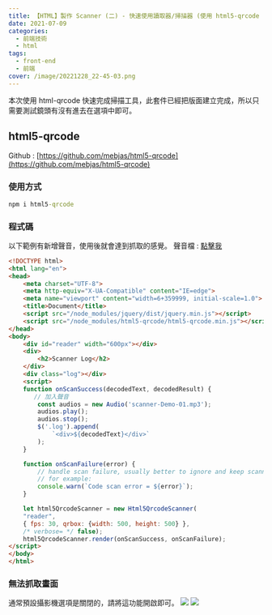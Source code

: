```yaml
---
title: 【HTML】製作 Scanner (二) - 快速使用讀取器/掃描器 (使用 html5-qrcode )
date: 2021-07-09
categories: 
  - 前端技術
  - html
tags: 
  - front-end
  - 前端
cover: /image/20221228_22-45-03.png
---
```

本次使用 html-qrcode 快速完成掃描工具，此套件已經把版面建立完成，所以只需要測試鏡頭有沒有進去在選項中即可。

## html5-qrcode
Github : [https://github.com/mebjas/html5-qrcode](https://github.com/mebjas/html5-qrcode)

### 使用方式
```cmd
npm i html5-qrcode
```

### 程式碼
以下範例有新增聲音，使用後就會達到抓取的感覺。
聲音檔 : [點擊我](/files/scanner-Demo-01.mp3)

```html
<!DOCTYPE html>
<html lang="en">
<head>
    <meta charset="UTF-8">
    <meta http-equiv="X-UA-Compatible" content="IE=edge">
    <meta name="viewport" content="width=6+359999, initial-scale=1.0">
    <title>Document</title>
    <script src="/node_modules/jquery/dist/jquery.min.js"></script>
    <script src="/node_modules/html5-qrcode/html5-qrcode.min.js"></script>
</head>
<body>
    <div id="reader" width="600px"></div>
    <div>
        <h2>Scanner Log</h2>
    </div>
    <div class="log"></div>
    <script>
    function onScanSuccess(decodedText, decodedResult) {
       // 加入聲音
        const audios = new Audio('scanner-Demo-01.mp3');
        audios.play();
        audios.stop();
        $('.log').append(
            `<div>${decodedText}</div>`
        );
    }

    function onScanFailure(error) {
        // handle scan failure, usually better to ignore and keep scanning.
        // for example:
        console.warn(`Code scan error = ${error}`);
    }

    let html5QrcodeScanner = new Html5QrcodeScanner(
    "reader",
    { fps: 30, qrbox: {width: 500, height: 500} },
    /* verbose= */ false);
    html5QrcodeScanner.render(onScanSuccess, onScanFailure);
</script>
</body>
</html>
```


### 無法抓取畫面
通常預設攝影機選項是關閉的，請將這功能開啟即可。
![](/image/20221228_22-51-17.png)
![](/image/20221228_22-51-50.png)